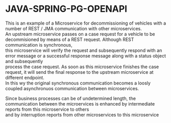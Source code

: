 # JAVA-SPRING-PG-OPENAPI

<p>This is an example of a Microservice for decommissioning of vehicles with a number of REST / JMA communication 
with other microservices. <br>An upstream microservice passes on a case request for a vehicle to be decommisioned by 
means of a REST request. Although REST communication is synchronous, <br>this microservice will verify the request and
subsequently respond with an error message or a successful response message along with a status object and subsequently<br> 
process the case request. As soon as this microservice finishes the case request, it will send the final response to 
the upstream microservice at different endpoint. <br>In this wy the original synchronous communication becomes a loosly 
coupled asynchronuos communication between microservices.</p>
<p>Since business processes can be of undetermined length, the communication between the microervices is enhanced by 
intermediate reports from this microservice to others<br> and by interruption reports from other microservices to this 
microservice</p>




